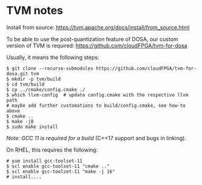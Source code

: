 TVM notes
=================

Install from source: https://tvm.apache.org/docs/install/from_source.html

To be able to use the post-quantization feature of DOSA, our custom version of TVM is required: https://github.com/cloudFPGA/tvm-for-dosa

Usually, it means the following steps:

```
$ git clone --recurse-submodules https://github.com/cloudFPGA/tvm-for-dosa.git tvm
$ mkdir -p tvm/build
$ cd tvm/build
$ cp ../cmake/config.cmake ./
$ which llvm-config  # update config.cmake with the respective llvm path
# maybe add further customations to build/config.cmake, see how-to above
$ cmake ..
$ make -j8
$ sudo make install
```

*Note: GCC 11 is required for a build* (C++17 support and bugs in linking).

On RHEL, this requires the following:
```
# yum install gcc-toolset-11
$ scl enable gcc-toolset-11 "cmake .."
$ scl enable gcc-toolset-11 "make -j 16"
# install....
```



